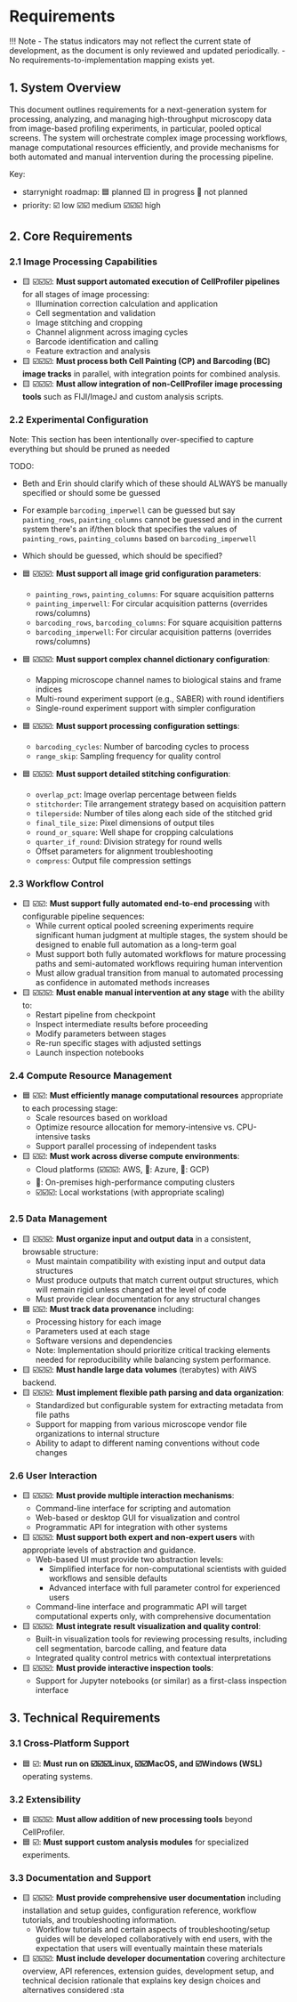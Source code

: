 # Requirements

!!! Note
    - The status indicators may not reflect the current state of development, as the document is only reviewed and updated periodically.
    - No requirements-to-implementation mapping exists yet.

## 1. System Overview

This document outlines requirements for a next-generation system for processing, analyzing, and managing high-throughput microscopy data from image-based profiling experiments, in particular, pooled optical screens. The system will orchestrate complex image processing workflows, manage computational resources efficiently, and provide mechanisms for both automated and manual intervention during the processing pipeline.

Key:

- starrynight roadmap: 🟦 planned 🟨 in progress 🔲 not planned
- priority: ☑️ low ☑️☑️ medium ☑️☑️☑️ high

## 2. Core Requirements

### 2.1 Image Processing Capabilities

- 🟨 ☑️☑️☑️: **Must support automated execution of CellProfiler pipelines** for all stages of image processing:
    - Illumination correction calculation and application
    - Cell segmentation and validation
    - Image stitching and cropping
    - Channel alignment across imaging cycles
    - Barcode identification and calling
    - Feature extraction and analysis
- 🟨 ☑️☑️☑️: **Must process both Cell Painting (CP) and Barcoding (BC) image tracks** in parallel, with integration points for combined analysis.
- 🟨 ☑️☑️☑️: **Must allow integration of non-CellProfiler image processing tools** such as FIJI/ImageJ and custom analysis scripts.

### 2.2 Experimental Configuration

Note: This section has been intentionally over-specified to capture everything but should be pruned as needed

TODO:

- Beth and Erin should clarify which of these should ALWAYS be manually specified or should some be guessed
- For example `barcoding_imperwell` can be guessed but say `painting_rows`, `painting_columns` cannot be guessed and in the current system there's an if/then block that specifies the values of `painting_rows`, `painting_columns` based on `barcoding_imperwell`
- Which should be guessed, which should be specified?

- 🟦 ☑️☑️☑️: **Must support all image grid configuration parameters**:
    - `painting_rows`, `painting_columns`: For square acquisition patterns
    - `painting_imperwell`: For circular acquisition patterns (overrides rows/columns)
    - `barcoding_rows`, `barcoding_columns`: For square acquisition patterns
    - `barcoding_imperwell`: For circular acquisition patterns (overrides rows/columns)
- 🟦 ☑️☑️☑️: **Must support complex channel dictionary configuration**:
    - Mapping microscope channel names to biological stains and frame indices
    - Multi-round experiment support (e.g., SABER) with round identifiers
    - Single-round experiment support with simpler configuration
- 🟦 ☑️☑️☑️: **Must support processing configuration settings**:
    - `barcoding_cycles`: Number of barcoding cycles to process
    - `range_skip`: Sampling frequency for quality control
- 🟦 ☑️☑️☑️: **Must support detailed stitching configuration**:
    - `overlap_pct`: Image overlap percentage between fields
    - `stitchorder`: Tile arrangement strategy based on acquisition pattern
    - `tileperside`: Number of tiles along each side of the stitched grid
    - `final_tile_size`: Pixel dimensions of output tiles
    - `round_or_square`: Well shape for cropping calculations
    - `quarter_if_round`: Division strategy for round wells
    - Offset parameters for alignment troubleshooting
    - `compress`: Output file compression settings

### 2.3 Workflow Control

- 🟨 ☑️☑️: **Must support fully automated end-to-end processing** with configurable pipeline sequences:
    - While current optical pooled screening experiments require significant human judgment at multiple stages, the system should be designed to enable full automation as a long-term goal
    - Must support both fully automated workflows for mature processing paths and semi-automated workflows requiring human intervention
    - Must allow gradual transition from manual to automated processing as confidence in automated methods increases
- 🟨 ☑️☑️☑️: **Must enable manual intervention at any stage** with the ability to:
    - Restart pipeline from checkpoint
    - Inspect intermediate results before proceeding
    - Modify parameters between stages
    - Re-run specific stages with adjusted settings
    - Launch inspection notebooks

### 2.4 Compute Resource Management

- 🟦 ☑️☑️: **Must efficiently manage computational resources** appropriate to each processing stage:
    - Scale resources based on workload
    - Optimize resource allocation for memory-intensive vs. CPU-intensive tasks
    - Support parallel processing of independent tasks
- 🟨 ☑️☑️: **Must work across diverse compute environments**:
    - Cloud platforms (☑️☑️☑️: AWS, 🔲: Azure, 🔲: GCP)
    - 🔲: On-premises high-performance computing clusters
    - ☑️☑️☑️: Local workstations (with appropriate scaling)

### 2.5 Data Management

- 🟨 ☑️☑️☑️: **Must organize input and output data** in a consistent, browsable structure:
    - Must maintain compatibility with existing input and output data structures
    - Must produce outputs that match current output structures, which will remain rigid unless changed at the level of code
    - Must provide clear documentation for any structural changes
- 🟦 ☑️☑️: **Must track data provenance** including:
    - Processing history for each image
    - Parameters used at each stage
    - Software versions and dependencies
    - Note: Implementation should prioritize critical tracking elements needed for reproducibility while balancing system performance.
- 🟨 ☑️☑️☑️: **Must handle large data volumes** (terabytes) with AWS backend.
- 🟨 ☑️☑️☑️: **Must implement flexible path parsing and data organization**:
    - Standardized but configurable system for extracting metadata from file paths
    - Support for mapping from various microscope vendor file organizations to internal structure
    - Ability to adapt to different naming conventions without code changes

### 2.6 User Interaction

- 🟨 ☑️☑️☑️: **Must provide multiple interaction mechanisms**:
    - Command-line interface for scripting and automation
    - Web-based or desktop GUI for visualization and control
    - Programmatic API for integration with other systems
- 🟨 ☑️☑️☑️: **Must support both expert and non-expert users** with appropriate levels of abstraction and guidance.
    - Web-based UI must provide two abstraction levels:
        - Simplified interface for non-computational scientists with guided workflows and sensible defaults
        - Advanced interface with full parameter control for experienced users
    - Command-line interface and programmatic API will target computational experts only, with comprehensive documentation
- 🟨 ☑️☑️☑️: **Must integrate result visualization and quality control**:
    - Built-in visualization tools for reviewing processing results, including cell segmentation, barcode calling, and feature data
    - Integrated quality control metrics with contextual interpretations
- 🟨 ☑️☑️☑️: **Must provide interactive inspection tools**:
    - Support for Jupyter notebooks (or similar) as a first-class inspection interface

## 3. Technical Requirements

### 3.1 Cross-Platform Support

- 🟦 ☑️: **Must run on ☑️☑️☑️Linux, ☑️☑️MacOS, and ☑️Windows (WSL)** operating systems.

### 3.2 Extensibility

- 🟦 ☑️☑️☑️: **Must allow addition of new processing tools** beyond CellProfiler.
- 🟦 ☑️: **Must support custom analysis modules** for specialized experiments.

### 3.3 Documentation and Support

- 🟨 ☑️☑️☑️: **Must provide comprehensive user documentation** including installation and setup guides, configuration reference, workflow tutorials, and troubleshooting information.
    - Workflow tutorials and certain aspects of troubleshooting/setup guides will be developed collaboratively with end users, with the expectation that users will eventually maintain these materials
- 🟨 ☑️☑️☑️: **Must include developer documentation** covering architecture overview, API references, extension guides, development setup, and technical decision rationale that explains key design choices and alternatives considered :sta
